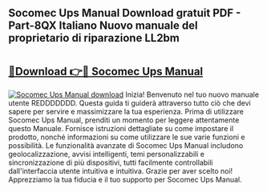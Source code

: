## Socomec Ups Manual Download gratuit PDF - Part-8QX Italiano Nuovo manuale del proprietario di riparazione LL2bm

# <h2><a href="http://dfble2.blite.top/?on=Socomec+Ups+Manual">🔗Download 👉🔴 Socomec Ups Manual</a></h2>

[![Socomec Ups Manual download](https://i.imgur.com/lujVjoI.png)](http://dfble2.blite.top/?on=Socomec+Ups+Manual)
Inizia! Benvenuto nel tuo nuovo manuale utente REDDDDDDD. Questa guida ti guiderà attraverso tutto ciò che devi sapere per servire e massimizzare la tua esperienza. Prima di utilizzare Socomec Ups Manual, prenditi un momento per leggere attentamente questo Manuale. Fornisce istruzioni dettagliate su come impostare il prodotto, nonché informazioni su come utilizzare le sue varie funzioni e possibilità. Le funzionalità avanzate di Socomec Ups Manual includono geolocalizzazione, avvisi intelligenti, temi personalizzabili e sincronizzazione di più dispositivi, tutti facilmente controllabili dall'interfaccia utente intuitiva e intuitiva. Grazie per aver scelto noi! Apprezziamo la tua fiducia e il tuo supporto per Socomec Ups Manual.
